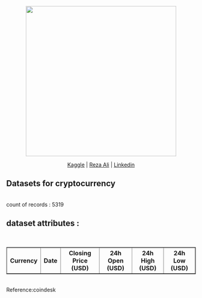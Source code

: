 <p align="center"><img src="https://nomoretax.eu/wp-content/uploads/2017/06/bitcoin-taxation.jpg" width="400"></p>

<p align="center">
<a href="https://www.kaggle.com/rezaali">Kaggle</a>   | 
<a href="https://rezaalie.ir"> Reza Ali</a>  |
<a href="https://www.linkedin.com/in/rezaalie/">Linkedin</a>
</p>

## Datasets for cryptocurrency
<br>
count of records : 5319

## dataset attributes :
<br>
<table border='1'>
  <tr>
<th>Currency</th>
<th>Date</th>
<th>Closing Price (USD)</th>
<th>24h Open (USD)</th>
<th>24h High (USD)</th>
<th>24h Low (USD)</th>
  </tr>
</table>


<br>
Reference:coindesk

